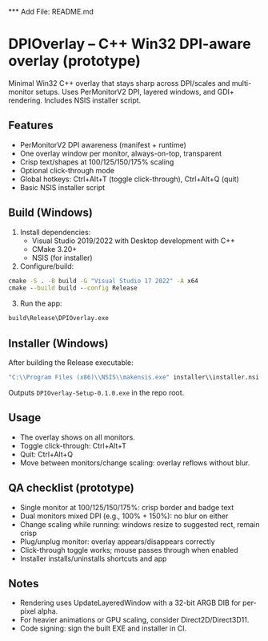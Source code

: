 *** Add File: README.md
# DPIOverlay – C++ Win32 DPI-aware overlay (prototype)

Minimal Win32 C++ overlay that stays sharp across DPI/scales and multi-monitor setups. Uses PerMonitorV2 DPI, layered windows, and GDI+ rendering. Includes NSIS installer script.

## Features
- PerMonitorV2 DPI awareness (manifest + runtime)
- One overlay window per monitor, always-on-top, transparent
- Crisp text/shapes at 100/125/150/175% scaling
- Optional click-through mode
- Global hotkeys: Ctrl+Alt+T (toggle click-through), Ctrl+Alt+Q (quit)
- Basic NSIS installer script

## Build (Windows)
1. Install dependencies:
   - Visual Studio 2019/2022 with Desktop development with C++
   - CMake 3.20+
   - NSIS (for installer)
2. Configure/build:
```bat
cmake -S . -B build -G "Visual Studio 17 2022" -A x64
cmake --build build --config Release
```
3. Run the app:
```bat
build\Release\DPIOverlay.exe
```

## Installer (Windows)
After building the Release executable:
```bat
"C:\\Program Files (x86)\\NSIS\\makensis.exe" installer\\installer.nsi
```
Outputs `DPIOverlay-Setup-0.1.0.exe` in the repo root.

## Usage
- The overlay shows on all monitors.
- Toggle click-through: Ctrl+Alt+T
- Quit: Ctrl+Alt+Q
- Move between monitors/change scaling: overlay reflows without blur.

## QA checklist (prototype)
- Single monitor at 100/125/150/175%: crisp border and badge text
- Dual monitors mixed DPI (e.g., 100% + 150%): no blur on either
- Change scaling while running: windows resize to suggested rect, remain crisp
- Plug/unplug monitor: overlay appears/disappears correctly
- Click-through toggle works; mouse passes through when enabled
- Installer installs/uninstalls shortcuts and app

## Notes
- Rendering uses UpdateLayeredWindow with a 32-bit ARGB DIB for per-pixel alpha.
- For heavier animations or GPU scaling, consider Direct2D/Direct3D11.
- Code signing: sign the built EXE and installer in CI.



